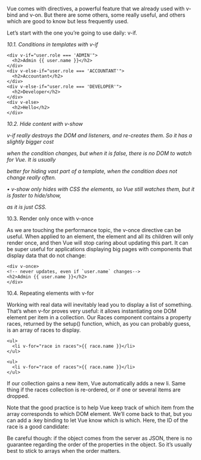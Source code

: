 
Vue comes with directives, a powerful feature that we already used with v-bind and v-on. But there are some others, some really useful, and others which are good to know but less frequently used.

Let’s start with the one you’re going to use daily: v-if.

_10.1. Conditions in templates with_ _v-if_

```
<div v-if="user.role === 'ADMIN'">
  <h2>Admin {{ user.name }}</h2>
</div>
<div v-else-if="user.role === 'ACCOUNTANT'">
  <h2>Accountant</h2>
</div>
<div v-else-if="user.role === 'DEVELOPER'">
  <h2>Developer</h2>
</div>
<div v-else>
  <h2>Hello</h2>
</div>

```

_10.2. Hide content with_ _v-show_

_v-if_ _really destroys the DOM and listeners, and re-creates them. So it has a slightly bigger cost_

_when the condition changes, but when it is false, there is no DOM to watch for Vue. It is usually_

_better for hiding vast part of a template, when the condition does not change really often._

_•_ _v-show_ _only hides with CSS the elements, so Vue still watches them, but it is faster to hide/show,_

_as it is just CSS._

10.3. Render only once with v-once

As we are touching the performance topic, the v-once directive can be useful. When applied to an element, the element and all its children will only render once, and then Vue will stop caring about updating this part.
It can be super useful for applications displaying big pages with components that display data that do not change:

```
<div v-once>
<!-- never updates, even if `user.name` changes-->
<h2>Admin {{ user.name }}</h2>
</div>
```

10.4. Repeating elements with v-for

Working with real data will inevitably lead you to display a list of something. That’s when v-for
proves very useful: it allows instantiating one DOM element per item in a collection. Our Races
component contains a property races, returned by the setup() function, which, as you can probably guess, is an array of races to display.

```
<ul>
  <li v-for="race in races">{{ race.name }}</li>
</ul>
```

```
<ul>
  <li v-for="race of races">{{ race.name }}</li>
</ul>
```

If our collection gains a new item, Vue automatically adds a new li. Same thing if the races
collection is re-ordered, or if one or several items are dropped.

Note that the good practice is to help Vue keep track of which item from the array corresponds to which DOM element. We’ll come back to that, but you can add a :key binding to let Vue know which is which. Here, the ID of the race is a good candidate:

Be careful though: if the object comes from the server as JSON, there is no guarantee regarding the order of the properties in the object. So it’s usually best to stick to arrays when the order matters.


